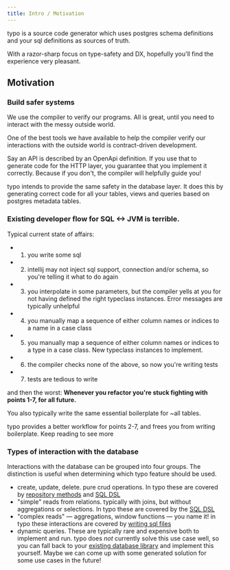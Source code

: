 ```yaml
---
title: Intro / Motivation
---
```


typo is a source code generator which uses postgres schema definitions and your sql definitions as sources of truth. 

With a razor-sharp focus on type-safety and DX, hopefully you'll find the experience very pleasant.

## Motivation

### Build safer systems

We use the compiler to verify our programs. All is great, until you need to interact with the messy outside world.

One of the best tools we have available to help the compiler verify our interactions with the outside world is contract-driven development.

Say an API is described by an OpenApi definition.
If you use that to generate code for the HTTP layer, you guarantee that you implement it correctly. Because if you don't, the compiler will helpfully guide you!

typo intends to provide the same safety in the database layer.
It does this by generating correct code for all your tables, views and queries based on postgres metadata tables.

### Existing developer flow for SQL <-> JVM is terrible.

Typical current state of affairs:

- 1) you write some sql
- 2) intellij may not inject sql support, connection and/or schema, so you're telling it what to do again
- 3) you interpolate in some parameters, but the compiler yells at you for not having defined the right typeclass instances. Error messages are typically unhelpful
- 4) you manually map a sequence of either column names or indices to a name in a case class
- 5) you manually map a sequence of either column names or indices to a type in a case class. New typeclass instances to implement.
- 6) the compiler checks none of the above, so now you're writing tests
- 7) tests are tedious to write

and then the worst: **Whenever you refactor you're stuck fighting with points 1-7, for all future.**

You also typically write the same essential boilerplate for ~all tables.

typo provides a better workflow for points 2-7, and frees you from writing boilerplate. Keep reading to see more

### Types of interaction with the database

Interactions with the database can be grouped into four groups.
The distinction is useful when determining which typo feature should be used.

- create, update, delete. pure crud operations. In typo these are covered by [repository methods](what-is/relations.md) and [SQL DSL](what-is/dsl.md)
- "simple" reads from relations. typically with joins, but without aggregations or selections. In typo these are covered by the [SQL DSL](what-is/dsl.md)
- "complex reads" — aggregations, window functions — you name it! in typo these interactions are covered by [writing sql files](what-is/sql-is-king.md)
- dynamic queries. 
These are typically rare and expensive both to implement and run. typo does *not* currently solve this use case well, so you can fall back to your [existing database library](other-features/flexible.md) and implement this yourself. 
Maybe we can come up with some generated solution for some use cases in the future! 